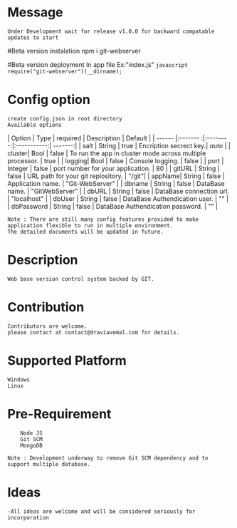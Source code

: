# Message
    Under Development wait for release v1.0.0 for backward compatable updates to start

#Beta version instalation
    npm i git-webserver

#Beta version deployment
    In app file Ex:"index.js"
    ```javascript
    require("git-webserver")(__dirname);
    ```
# Config option
    create config.json in root directory
    Available options

   | Option |   Type   | required | Description | Default |
   | ------ |:------- :|:--------:|:-----------:| -------:|
   | salt   | String | true  | Encription secrect key.| *auto* |
   | cluster| Bool | false | To run the app in cluster mode across multiple processor. | true |
   | logging| Bool | false | Console logging. | false |
   | port   | Integer | false | port number for your application. | 80 |
   | gitURL | String | false | URL path for your git replository. | "/git"|
   | appName| String | false | Application name. | "Git-WebServer" |
   | dbname | String | false | DataBase name. | "GitWebServer" |
   | dbURL  | String | false | DataBase connection url. | "localhost" |
   | dbUser | String | false | DataBase Authendication user. | "" |
   | dbPassword | String | false | DataBase Authendication password. | "" |

    Note : There are still many config features provided to make application flexible to run in multiple environment.
    The detailed documents will be updated in future.

# Description
    Web base version control system backed by GIT.

# Contribution
    Contributors are welcome.
    please contact at contact@draviavemal.com for details.

# Supported Platform
    Windows
    Linux

# Pre-Requirement
        Node JS
        Git SCM
        MongoDB

    Note : Development underway to remove Git SCM dependency and to support multiple database.

# Ideas
    -All ideas are welcome and will be considered seriously for incorporation